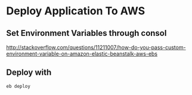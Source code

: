 # Deploy Application To AWS

## Set Environment Variables through consol
http://stackoverflow.com/questions/11211007/how-do-you-pass-custom-environment-variable-on-amazon-elastic-beanstalk-aws-ebs

## Deploy with
    eb deploy
